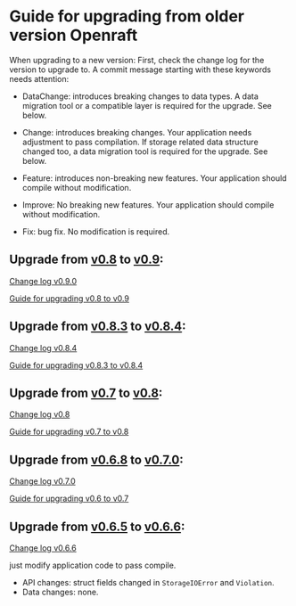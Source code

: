 # Guide for upgrading from older version Openraft

When upgrading to a new version:
First, check the change log for the version to upgrade to.
A commit message starting with these keywords needs attention:

- DataChange: introduces breaking changes to data types. 
  A data migration tool or a compatible layer is required for the upgrade. See below.

- Change: introduces breaking changes. Your application needs adjustment to pass compilation.
  If storage related data structure changed too, a data migration tool is required for the upgrade. See below.

- Feature: introduces non-breaking new features. Your application should compile without modification.

- Improve: No breaking new features. Your application should compile without modification.

- Fix: bug fix. No modification is required.

## Upgrade from [v0.8](https://github.com/databendlabs/openraft/tree/v0.8.9) to [v0.9](https://github.com/databendlabs/openraft/tree/release-0.9):

[Change log v0.9.0](https://github.com/databendlabs/openraft/blob/release-0.9/change-log.md)

[Guide for upgrading v0.8 to v0.9](`crate::docs::upgrade_guide::upgrade_08_09`)

## Upgrade from [v0.8.3](https://github.com/databendlabs/openraft/tree/v0.8.3) to [v0.8.4](https://github.com/databendlabs/openraft/tree/v0.8.4):

[Change log v0.8.4](https://github.com/databendlabs/openraft/blob/release-0.8/change-log.md)

[Guide for upgrading v0.8.3 to v0.8.4](https://docs.rs/openraft/0.8.9/openraft/docs/upgrade_guide/upgrade_083_084)

## Upgrade from [v0.7](https://github.com/databendlabs/openraft/tree/v0.7.4) to [v0.8](https://github.com/databendlabs/openraft/tree/release-0.8):

[Change log v0.8](https://github.com/databendlabs/openraft/blob/release-0.8/change-log.md)

[Guide for upgrading v0.7 to v0.8](https://docs.rs/openraft/0.8.9/openraft/docs/upgrade_guide/upgrade_07_08)

## Upgrade from [v0.6.8](https://github.com/databendlabs/openraft/tree/v0.6.8) to [v0.7.0](https://github.com/databendlabs/openraft/tree/v0.7.0):

[Change log v0.7.0](https://github.com/databendlabs/openraft/blob/release-0.7/change-log.md#v070)

[Guide for upgrading v0.6 to v0.7](https://docs.rs/openraft/0.8.9/openraft/docs/upgrade_guide/upgrade_06_07)


## Upgrade from [v0.6.5](https://github.com/databendlabs/openraft/tree/v0.6.5) to [v0.6.6](https://github.com/databendlabs/openraft/tree/v0.6.6):

[Change log v0.6.6](https://github.com/databendlabs/openraft/blob/release-0.6/change-log.md#v066)

just modify application code to pass compile.

- API changes: struct fields changed in `StorageIOError` and `Violation`.
- Data changes: none.


